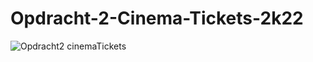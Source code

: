 # Opdracht-2-Cinema-Tickets-2k22
![Opdracht2 cinemaTickets](https://user-images.githubusercontent.com/62295602/208326231-6c04b6dd-1add-4823-968a-21cfe25c5ce2.png)
